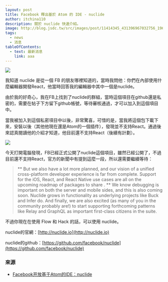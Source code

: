 ```yaml
---
layout: post
title: Facebook 釋出基於 Atom 的 IDE - nuclide
author: itchina110
description: 關於 nuclide 快速介紹。
image: http://blog.jsdc.tw/src/images/post/11414345_431396967032756_1960320140_n.gif
tags:
  - news
  - 消息
tableOfContents:
  - text: 最新消息
    link: aaa
---
```


![](https://fbcdn-dragon-a.akamaihd.net/hphotos-ak-xaf1/t39.2365-6/11414360_1436232903366096_731191817_n.jpg)

我知道 nuclide 是從一個 FB 的朋友哪裡知道的，當時我問他：你們在內部使用什麼編輯器開發React，他當時回答我的編輯器中其中一個是nuclide。

由於我的好奇心，我在FB上找到了nuclide的群組，當時這個項目在github還是私密的，需要在帖子下方留下github帳號，等待審核通過，才可以加入到這個項目中。

當我被加入到這個私密項目中以後，非常驚喜，可惜的是，當我將這個包下載下來，安裝以後（其他他現在還是Atom的一個插件），發現並不支持React。通過後來認真閱讀他的介紹才知道，他目前還不支持React（後續有計劃）。

![](http://blog.jsdc.tw/src/images/post/11414345_431396967032756_1960320140_n.gif)

今天打開電腦發現，FB已經正式公開了nuclide這個項目，雖然已經公開了，不過目前還不支持React，官方的新聞中有提到這麼一段，所以還需要繼續等待：

> ** But we also have a lot more planned, and our vision of a unified cross-platform developer experience is far from complete. Support for the iOS, React, and React Native use cases are all on the upcoming roadmap of packages to share . ** We know debugging is important on both the server and mobile sides, and this is also coming soon. Nuclide grows in functionality as underlying projects like Buck and Infer do. And finally, we are also excited (as many of you in the community probably are!) to start supporting forthcoming patterns like Relay and GraphQL as important first-class citizens in the suite.

不過你現在在使用 Flow 和 Hack 的話，可以使用 nuclide。

nuclide的官網：[http://nuclide.io](http://nuclide.io)

nuclide的github：[https://github.com/facebook/nuclide](https://github.com/facebook/nuclide)

### 來源

 * [Facebook开放基于Atom的IDE：nuclide](http://www.w3ctech.com/topic/1402)
